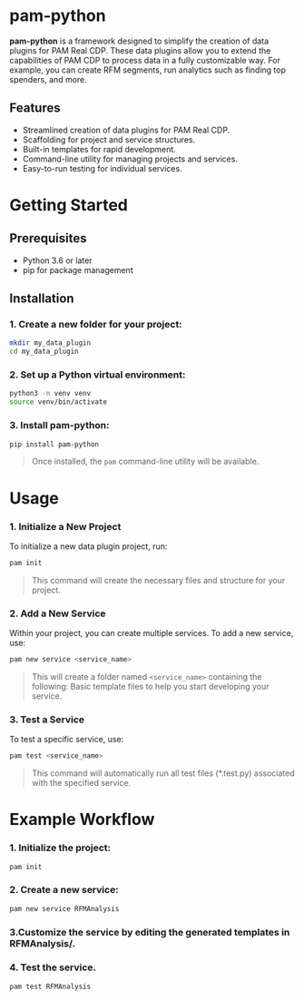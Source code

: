 # pam-python

**pam-python** is a framework designed to simplify the creation of data plugins for PAM Real CDP. These data plugins allow you to extend the capabilities of PAM CDP to process data in a fully customizable way. For example, you can create RFM segments, run analytics such as finding top spenders, and more.

## Features

- Streamlined creation of data plugins for PAM Real CDP.
- Scaffolding for project and service structures.
- Built-in templates for rapid development.
- Command-line utility for managing projects and services.
- Easy-to-run testing for individual services.

# Getting Started

## Prerequisites

- Python 3.6 or later
- pip for package management

## Installation

### 1. Create a new folder for your project:

```bash
mkdir my_data_plugin
cd my_data_plugin
```

### 2. Set up a Python virtual environment:

```bash
python3 -m venv venv
source venv/bin/activate
```

### 3. Install pam-python:

```bash
pip install pam-python
```

> Once installed, the `pam` command-line utility will be available.

# Usage

### 1. Initialize a New Project

To initialize a new data plugin project, run:

```bash
pam init
```

> This command will create the necessary files and structure for your project.

### 2. Add a New Service

Within your project, you can create multiple services. To add a new service, use:

```bash
pam new service <service_name>
```

> This will create a folder named `<service_name>` containing the following:
> Basic template files to help you start developing your service.

### 3. Test a Service

To test a specific service, use:

```bash
pam test <service_name>
```

> This command will automatically run all test files (\*.test.py) associated with the specified service.

# Example Workflow

### 1. Initialize the project:

```bash
pam init
```

### 2. Create a new service:

```bash
pam new service RFMAnalysis
```

### 3.Customize the service by editing the generated templates in RFMAnalysis/.

### 4. Test the service.

```bash
pam test RFMAnalysis
```
